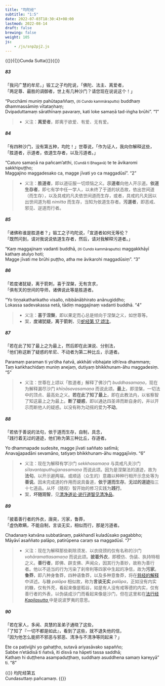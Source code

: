 ```yaml
---
title: "均陀经"
subtitle: "1:5"
date: 2022-07-03T18:30:43+08:00
lastmod: 2022-08-14
draft: false
brewing: false
weight: 105
js:
    - /js/snp2pj2.js
---
```



{{<subtitle>}}{{<suttalink src="snp1.5">}}Cunda Sutta{{</suttalink>}}{{</subtitle>}}

##### 83

「我问广慧的牟尼，」锻工之子均陀说，「佛陀、法主、离爱者，  
「两足尊、最胜的调御者，世上有几种沙门？请您现在说说这个！」

“Pucchāmi muniṃ pahūtapaññaṃ, <small>(iti Cundo kammāraputto)</small> buddhaṃ dhammassāmiṃ vītataṇhaṃ;  
Dvipaduttamaṃ sārathīnaṃ pavaraṃ, kati loke samaṇā tad-iṅgha brūhi”. <q>1</q>

> - 义注：**离爱者**，即离于欲爱、有爱、无有爱。

##### 84

「有四种沙门，没有第五种，均陀！」世尊说，「作为证人，我向你解释这些，  
「胜道者，示道者，依道生存者，以及污道者。」

“Caturo samaṇā na pañcam’atthi, <small>(Cundā ti Bhagavā)</small> te te āvikaromi sakkhipuṭṭho;  
Maggajino maggadesako ca, magge jīvati yo ca maggadūsī”. <q>2</q>

> - 义注：**胜道者**，即以道征服一切烦恼之义。**示道者**向他人开示道。**依道生存者**，即七有学中任一学人，以未终了于道的状态故，依出世间道（而生存），以及具戒的凡夫依世间道而生存，或者，具戒的凡夫因以出世间道为相 *nimitta* 而生存，当知为依道生存者。**污道者**，即恶戒、邪见、逆道而行者。

##### 85

「诸佛称谁是胜道者？」锻工之子均陀说，「宣道者如何无等伦？  
「既然问到，请对我说说依道生存者，然后，请对我解释污道者。」

“Kaṃ maggajinaṃ vadanti buddhā, <small>(iti Cundo kammāraputto)</small> maggakkhāyī kathaṃ atulyo hoti;  
Magge jīvati me brūhi puṭṭho, atha me āvikarohi maggadūsiṃ”. <q>3</q>

##### 86

「若度诸犹疑，离于箭刺，喜于涅槃，无有贪求，  
「俱有天的世间的导师，诸佛说此等是胜道者。

“Yo tiṇṇakathaṅkatho visallo, nibbānābhirato anānugiddho;  
Lokassa sadevakassa netā, tādiṃ maggajinaṃ vadanti buddhā. <q>4</q>

> - 义注：**喜于涅槃**，即以果定而心总是倾向于涅槃之义，如世尊等。
> - 案，**度诸犹疑，离于箭刺**，见[蛇经第 17 颂注](../101/#17)。

##### 87

「若在此了知了最上之为最上，然后即在此演说、分别法，  
「他们称这断了疑惑的牟尼、不动者为第二种比丘，示道者。

Paramaṃ paraman ti yo’dha ñatvā, akkhāti vibhajate idh’eva dhammaṃ;  
Taṃ kaṅkhachidaṃ muniṃ anejaṃ, dutiyaṃ bhikkhunam-āhu maggadesiṃ. <q>5</q>

> - 义注：世尊在上颂以「胜道者」解释了佛沙门 *buddhasamaṇa*，现在为解释漏尽沙门 *khīṇāsavasamaṇa* 而说此颂。**最上**，即涅槃，一切法中的顶点、最高处之义。**若在此了知了最上**，即在此教法内，以省察智了知这最上之为最上。**断了疑惑**，即以通达四圣谛而断自身的，并以开示而断他人的疑惑。以没有称为动摇的爱为**不动**。

##### 88

「若依于善说的法句，依于道而生存，自制，具念，  
「践行着无过的道迹，他们称为第三种比丘，存道者。

Yo dhammapade sudesite, magge jīvati saññato satīmā;  
Anavajjapadāni sevamāno, tatiyaṃ bhikkhunam-āhu maggajīviṃ. <q>6</q>

> - 义注：现在为解释有学沙门 *sekkhasamaṇa* 与具戒凡夫沙门 *sīlavantaputhujjanasamaṇa* 而说此颂。因为是涅槃法的道迹，故为**法句**。以开示避两端，或顺适（众生的）意趣以种种行相开示念处等为**善说**。因未完成道的作用而说具备道，**依于道而生存**。**无过的道迹**指三十七道品。从坏（随观）智开始的修习实践为**践行**。
> - 案，**坏随观智**，见[清净道论·说行道智见清净品](/visuddhimagga/21/)。

##### 89

「披着善行者的外衣，唐突，污家，鲁莽，  
「虚伪欺瞒，不能自制，言谈无实，相似而行，那是污道者。

Chadanaṃ katvāna subbatānaṃ, pakkhandī kuladūsako pagabbho;  
Māyāvī asaññato palāpo, patirūpena caraṃ sa maggadūsī. <q>7</q>

> - 义注：现在为解释那些剃除须发、以衣绕颈的仅有名称的沙门 *vohāramattasamaṇa* 而说此颂。**披着外衣**，即模仿、伪装、执持特相之义。**善行者**，即佛、辟支佛、声闻众，因其行为善妙，故称为善行者。他以不适当的行为污染了刹帝利等四家中生起的净信，故为**污家**。**鲁莽**，即八种身鲁莽，四种语鲁莽，以及多种意鲁莽，将在[慈经的解释](../108/)中详述。与糠 *palāpa* 相似故，称为**言谈无实** *palāpa*，正如没有内实的糠，仅有外壳，看起来像是稻谷，如是有人没有戒等德的内实，仅有善行者的外表，以伪装成沙门而看起来像是沙门，但在这里和在[法行经 *Kapilasutta* ](../206/)中是说波罗夷的意思。

##### 90

「若在家人，多闻、具慧的圣弟子通晓了这些，  
「了知了『一切不都是如此』，看到了这些，就不退失他的信，  
「因为他怎么能把不邪恶与邪恶、清净与不清净等同起来？」

Ete ca paṭivijjhi yo gahaṭṭho, sutavā ariyasāvako sapañño;  
Sabbe n’etādisā ti ñatvā, iti disvā na hāpeti tassa saddhā;  
Kathaṃ hi duṭṭhena asampaduṭṭhaṃ, suddhaṃ asuddhena samaṃ kareyyā” ti. <q>8</q>


{{<eof>}}
    均陀经第五<br>Cundasuttaṃ pañcamaṃ.
{{</eof>}}